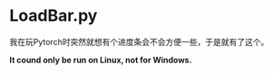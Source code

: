 # LoadBar.py

我在玩Pytorch时突然就想有个进度条会不会方便一些，于是就有了这个。

**It cound only be run on Linux, not for Windows.**
